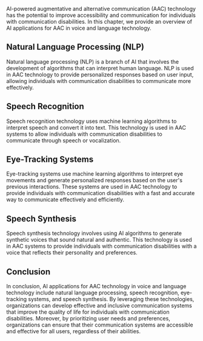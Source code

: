 
AI-powered augmentative and alternative communication (AAC) technology has the potential to improve accessibility and communication for individuals with communication disabilities. In this chapter, we provide an overview of AI applications for AAC in voice and language technology.

Natural Language Processing (NLP)
---------------------------------

Natural language processing (NLP) is a branch of AI that involves the development of algorithms that can interpret human language. NLP is used in AAC technology to provide personalized responses based on user input, allowing individuals with communication disabilities to communicate more effectively.

Speech Recognition
------------------

Speech recognition technology uses machine learning algorithms to interpret speech and convert it into text. This technology is used in AAC systems to allow individuals with communication disabilities to communicate through speech or vocalization.

Eye-Tracking Systems
--------------------

Eye-tracking systems use machine learning algorithms to interpret eye movements and generate personalized responses based on the user's previous interactions. These systems are used in AAC technology to provide individuals with communication disabilities with a fast and accurate way to communicate effectively and efficiently.

Speech Synthesis
----------------

Speech synthesis technology involves using AI algorithms to generate synthetic voices that sound natural and authentic. This technology is used in AAC systems to provide individuals with communication disabilities with a voice that reflects their personality and preferences.

Conclusion
----------

In conclusion, AI applications for AAC technology in voice and language technology include natural language processing, speech recognition, eye-tracking systems, and speech synthesis. By leveraging these technologies, organizations can develop effective and inclusive communication systems that improve the quality of life for individuals with communication disabilities. Moreover, by prioritizing user needs and preferences, organizations can ensure that their communication systems are accessible and effective for all users, regardless of their abilities.

